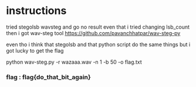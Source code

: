 # instructions 

tried stegolsb wavsteg and go no result even that i tried changing lsb_count 
then i got wav-steg tool https://github.com/pavanchhatpar/wav-steg-py

even tho i think that stegolsb and that python script do the same things but i got lucky to get the flag 

  python wav-steg.py -r wazaaa.wav -n 1 -b 50 -o flag.txt

### flag : flag{do_that_bit_again}
